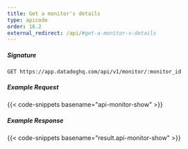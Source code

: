 ```yaml
---
title: Get a monitor's details
type: apicode
order: 16.2
external_redirect: /api/#get-a-monitor-s-details
---
```


##### Signature

`GET https://app.datadoghq.com/api/v1/monitor/:monitor_id`

##### Example Request

{{< code-snippets basename="api-monitor-show" >}}

##### Example Response

{{< code-snippets basename="result.api-monitor-show" >}}
